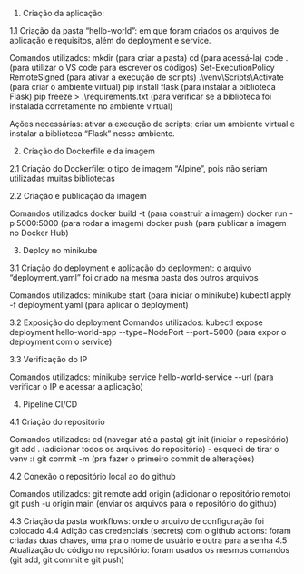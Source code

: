 1. Criação da aplicação:

1.1 Criação da pasta “hello-world”: em que foram criados os arquivos de aplicação e requisitos, além do deployment e service.

Comandos utilizados:
 mkdir (para criar a pasta) 
cd (para acessá-la)
code . (para utilizar o VS code para escrever os códigos)
Set-ExecutionPolicy RemoteSigned (para ativar a execução de scripts)
.\venv\Scripts\Activate (para criar o ambiente virtual)
pip install flask (para instalar a biblioteca Flask)
pip freeze > .\requirements.txt (para verificar se a biblioteca foi instalada corretamente no ambiente virtual)

 Ações necessárias: 
ativar a execução de scripts;
criar um ambiente virtual e instalar a biblioteca “Flask” nesse ambiente.

2. Criação do Dockerfile e da imagem

2.1 Criação do Dockerfile: o tipo de imagem “Alpine”, pois não seriam utilizadas muitas bibliotecas

2.2 Criação e publicação da imagem

Comandos utilizados
docker build -t (para construir a imagem)
docker run -p 5000:5000 (para rodar a imagem)
docker push (para publicar a imagem no Docker Hub)

3. Deploy no minikube

3.1 Criação do deployment e aplicação do deployment: o arquivo “deployment.yaml” foi criado na mesma pasta dos outros arquivos

Comandos utilizados: 
minikube start (para iniciar o minikube)
kubectl apply -f deployment.yaml (para aplicar o deployment)

3.2 Exposição do deployment
Comandos utilizados: 
kubectl expose deployment hello-world-app --type=NodePort --port=5000 (para expor o deployment com o service)

3.3 Verificação do IP

Comandos utilizados:
minikube service hello-world-service --url (para verificar o IP e acessar a aplicação)


4. Pipeline CI/CD

4.1 Criação do repositório

Comandos utilizados:
cd (navegar até a pasta)
git init (iniciar o repositório)
git add . (adicionar todos os arquivos do repositório) - esqueci de tirar o venv :(
git commit -m (pra fazer o primeiro commit de alterações)

4.2 Conexão o repositório local ao do github

Comandos utilizados:
git remote add origin (adicionar o repositório remoto)
git push -u origin main (enviar os arquivos para o repositório do github)

4.3 Criação da pasta workflows: onde o arquivo de configuração foi colocado
4.4 Adição das credenciais (secrets) com o github actions: foram criadas duas chaves, uma pra o nome de usuário e outra para a senha
4.5 Atualização do código no repositório: foram usados os mesmos comandos (git add, git commit e git push)
